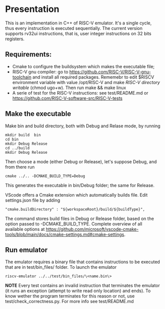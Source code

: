 # Presentation #
This is an implementation in C++ of RISC-V emulator.
It's a single cycle, thus every instruction is executed sequentially.
The current version supports rv32ui instructions, that is, user integer instructions on 32 bits registers.

## Requirements:  ##
- Cmake to configure the buildsystem which makes the executable file;
- RISC-V gnu compiler:  go to https://github.com/RISC-V/RISC-V-gnu-toolchain and install all required packages. 
Rememebr to edit $RISCV environment variable with value /opt/RISC-V and make _RISC-V directory writable_ (chmod ugo+w).
Then run make && make linux 
- A serie of test for the RISC-V instructions: see test/README.md or 
https://github.com/RISC-V-software-src/RISC-V-tests 

## Make the executable ##
Make bin and build directory, both with Debug and Relase mode, by running

    mkdir build  bin
    cd bin
    mkdir Debug Release
    cd ../build
    mkdir Debug Release

Then choose a mode (either Debug or Release), let's suppose Debug,  and from there run

    cmake ../.. -DCMAKE_BUILD_TYPE=Debug

This generates the executable in bin/Debug folder; the same for Release.

VScode offers a Cmake extension which automatically builds file.
Edit settings.json file by adding

    "cmake.buildDirectory" : "${workspaceRoot}/build/${buildType}",

The command stores build files in Debug or Release folder, based on the option passed to -DCMAKE_BUILD_TYPE.
Complete overview of all available options at https://github.com/microsoft/vscode-cmake-tools/blob/main/docs/cmake-settings.md#cmake-settings.

## Run emulator ##
The emulator requires a binary file that contains instructions to be executed that are in test/bin_files/ folder.
To launch the emulator

    riscv-emulator ../../test/bin_files/\<name.bin\>

**NOTE** 
Every test contains an invalid instruction that terminates the emulator (it runs an exception (attempt to write read only location) and ends).
To know wether the program terminates for this reason or not, use test/check_correctness.py.
For more info see test/README.md

